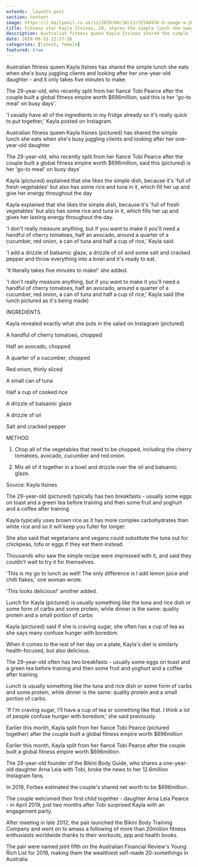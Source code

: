 ```yaml
---
extends: _layouts.post
section: content
image: https://i.dailymail.co.uk/1s/2020/08/30/23/32580436-0-image-a-20_1598828365726.jpg 
title: Fitness star Kayla Itsines, 29, shares the simple lunch she swears by on busy days 
description: Australian fitness queen Kayla Itsines shared the simple lunch she eats when she has a busy day of juggling clients and looking after her one-year-old daughter - and it only takes five minutes to make. 
date: 2020-08-31-22-57-56 
categories: [latest, female] 
featured: true 
--- 
```

Australian fitness queen Kayla Itsines has shared the simple lunch she eats when she's busy juggling clients and looking after her one-year-old daughter - and it only takes five minutes to make.

The 29-year-old, who recently split from her fiancé Tobi Pearce after the couple built a global fitness empire worth $696million, said this is her 'go-to meal' on busy days'.

'I usually have all of the ingredients in my fridge already so it's really quick to put together,' Kayla posted on Instagram. 

Australian fitness queen Kayla Itsines (pictured) has shared the simple lunch she eats when she's busy juggling clients and looking after her one-year-old daughter

The 29-year-old, who recently split from her fiancé Tobi Pearce after the couple built a global fitness empire worth $696million, said this (pictured) is her 'go-to meal' on busy days'

Kayla (pictured) explained that she likes the simple dish, because it's 'full of fresh vegetables' but also has some rice and tuna in it, which fill her up and give her energy throughout the day

Kayla explained that she likes the simple dish, because it's 'full of fresh vegetables' but also has some rice and tuna in it, which fills her up and gives her lasting energy throughout the day.

'I don't really measure anything, but if you want to make it you'll need a handful of cherry tomatoes, half an avocado, around a quarter of a cucumber, red onion, a can of tuna and half a cup of rice,' Kayla said.

'I add a drizzle of balsamic glaze, a drizzle of oil and some salt and cracked pepper and throw everything into a bowl and it's ready to eat.

'It literally takes five minutes to make!' she added. 

'I don't really measure anything, but if you want to make it you'll need a handful of cherry tomatoes, half an avocado, around a quarter of a cucumber, red onion, a can of tuna and half a cup of rice,' Kayla said (the lunch pictured as it's being made)

INGREDIENTS 

Kayla revealed exactly what she puts in the salad on Instagram (pictured)

A handful of cherry tomatoes, chopped⁣

Half an avocado, chopped⁣

A quarter of a cucumber, chopped⁣

Red onion, thinly sliced⁣

A small can of tuna⁣

Half a cup of cooked rice⁣

A drizzle of balsamic glaze⁣

A drizzle of oil⁣

Salt and cracked pepper⁣

METHOD

1. Chop all of the vegetables that need to be chopped, including the cherry tomatoes, avocado, cucumber and red onion.

2. Mix all of it together in a bowl and drizzle over the oil and balsamic glaze. 

Source: Kayla Itsines  

The 29-year-old (pictured) typically has two breakfasts - usually some eggs on toast and a green tea before training and then some fruit and yoghurt and a coffee after training

Kayla typically uses brown rice as it has more complex carbohydrates than white rice and so it will keep you fuller for longer.

She also said that vegetarians and vegans could substitute the tuna out for chickpeas, tofu or eggs if they eat them instead.

Thousands who saw the simple recipe were impressed with it, and said they couldn't wait to try it for themselves.

'This is my go to lunch as well! The only difference is I add lemon juice and chilli flakes,' one woman wrote. 

'This looks delicious!' another added. 

Lunch for Kayla (pictured) is usually something like the tuna and rice dish or some form of carbs and some protein, while dinner is the same: quality protein and a small portion of carbs

Kayla (pictured) said if she is craving sugar, she often has a cup of tea as she says many confuse hunger with boredom

When it comes to the rest of her day on a plate, Kayla's diet is similarly health-focused, but also delicious.

The 29-year-old often has two breakfasts - usually some eggs on toast and a green tea before training and then some fruit and yoghurt and a coffee after training.

Lunch is usually something like the tuna and rice dish or some form of carbs and some protein, while dinner is the same: quality protein and a small portion of carbs.

'If I'm craving sugar, I'll have a cup of tea or something like that. I think a lot of people confuse hunger with boredom,' she said previously.

Earlier this month, Kayla split from her fiancé Tobi Pearce (pictured together) after the couple built a global fitness empire worth $696million

Earlier this month, Kayla split from her fiancé Tobi Pearce after the couple built a global fitness empire worth $696million.

The 29-year-old founder of the Bikini Body Guide, who shares a one-year-old daughter Arna Leia with Tobi, broke the news to her 12.6million Instagram fans.

In 2018, Forbes estimated the couple's shared net worth to be $696million.

The couple welcomed their first child together - daughter Arna Leia Pearce - in April 2019, just two months after Tobi surprised Kayla with an engagement party.

After meeting in late 2012, the pair launched the Bikini Body Training Company and went on to amass a following of more than 20million fitness enthusiasts worldwide thanks to their workouts, app and health books.

The pair were named joint fifth on the Australian Financial Review's Young Rich List for 2018, making them the wealthiest self-made 20-somethings in Australia.

